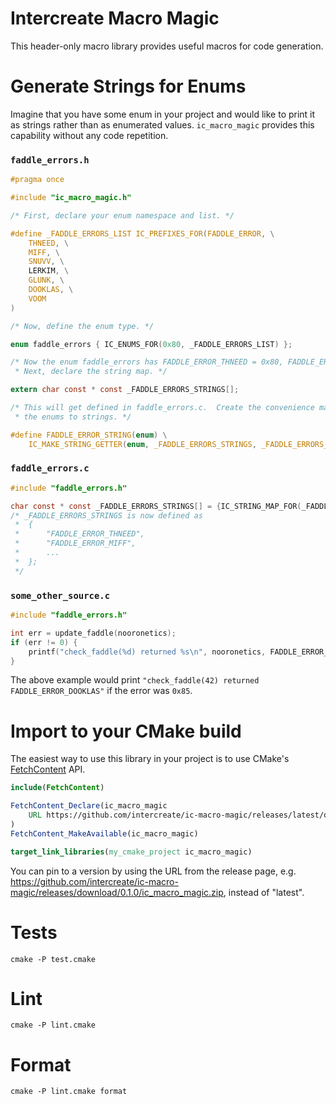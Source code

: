 # Intercreate Macro Magic

This header-only macro library provides useful macros for code generation.

# Generate Strings for Enums

Imagine that you have some enum in your project and would like to print it as strings rather than
as enumerated values.  `ic_macro_magic` provides this capability without any code repetition.

### `faddle_errors.h`

```c
#pragma once

#include "ic_macro_magic.h"

/* First, declare your enum namespace and list. */

#define _FADDLE_ERRORS_LIST IC_PREFIXES_FOR(FADDLE_ERROR, \
    THNEED, \
    MIFF, \
    SNUVV, \
    LERKIM, \
    GLUNK, \
    DOOKLAS, \
    VOOM
)

/* Now, define the enum type. */

enum faddle_errors { IC_ENUMS_FOR(0x80, _FADDLE_ERRORS_LIST) };

/* Now the enum faddle_errors has FADDLE_ERROR_THNEED = 0x80, FADDLE_ERROR_MIFF = 0x81, etc. 
 * Next, declare the string map. */

extern char const * const _FADDLE_ERRORS_STRINGS[];

/* This will get defined in faddle_errors.c.  Create the convenience macro that will convert
 * the enums to strings. */

#define FADDLE_ERROR_STRING(enum) \
    IC_MAKE_STRING_GETTER(enum, _FADDLE_ERRORS_STRINGS, _FADDLE_ERRORS_LIST)
```

### `faddle_errors.c`

```c
#include "faddle_errors.h"

char const * const _FADDLE_ERRORS_STRINGS[] = {IC_STRING_MAP_FOR(_FADDLE_ERRORS_LIST)};
/* _FADDLE_ERRORS_STRINGS is now defined as
 *  {
 *      "FADDLE_ERROR_THNEED",
 *      "FADDLE_ERROR_MIFF",
 *      ...    
 *  };
 */
```

### `some_other_source.c`

```c
#include "faddle_errors.h"

int err = update_faddle(nooronetics);
if (err != 0) {
    printf("check_faddle(%d) returned %s\n", nooronetics, FADDLE_ERROR_STRING(err));
}
```
The above example would print `"check_faddle(42) returned FADDLE_ERROR_DOOKLAS"` if the error
was `0x85`.

# Import to your CMake build

The easiest way to use this library in your project is to use CMake's [FetchContent](https://cmake.org/cmake/help/latest/module/FetchContent.html) API.

```cmake
include(FetchContent)

FetchContent_Declare(ic_macro_magic
    URL https://github.com/intercreate/ic-macro-magic/releases/latest/download/ic_macro_magic.zip
)
FetchContent_MakeAvailable(ic_macro_magic)

target_link_libraries(my_cmake_project ic_macro_magic)
```

You can pin to a version by using the URL from the release page, e.g. https://github.com/intercreate/ic-macro-magic/releases/download/0.1.0/ic_macro_magic.zip, instead of "latest".

# Tests

`cmake -P test.cmake`

# Lint

`cmake -P lint.cmake`

# Format

`cmake -P lint.cmake format`
